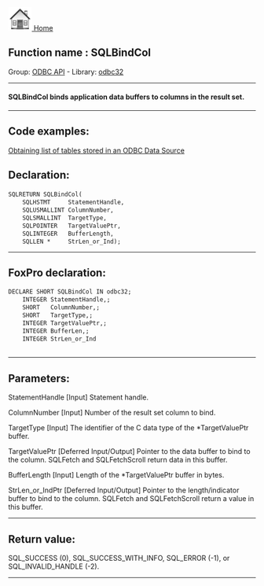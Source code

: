 [<img src="../../images/home.png"> Home ](https://github.com/VFPX/Win32API)  

## Function name : SQLBindCol
Group: [ODBC API](../../functions_group.md#ODBC_API)  -  Library: [odbc32](../../Libraries.md#odbc32)  
***  


#### SQLBindCol binds application data buffers to columns in the result set.
***  


## Code examples:
[Obtaining list of tables stored in an ODBC Data Source](../../samples/sample_409.md)  

## Declaration:
```foxpro  
SQLRETURN SQLBindCol(
	SQLHSTMT     StatementHandle,
	SQLUSMALLINT ColumnNumber,
	SQLSMALLINT  TargetType,
	SQLPOINTER   TargetValuePtr,
	SQLINTEGER   BufferLength,
	SQLLEN *     StrLen_or_Ind);  
```  
***  


## FoxPro declaration:
```foxpro  
DECLARE SHORT SQLBindCol IN odbc32;
	INTEGER StatementHandle,;
	SHORT   ColumnNumber,;
	SHORT   TargetType,;
	INTEGER TargetValuePtr,;
	INTEGER BufferLen,;
	INTEGER StrLen_or_Ind
  
```  
***  


## Parameters:
StatementHandle 
[Input]
Statement handle. 

ColumnNumber 
[Input]
Number of the result set column to bind.

TargetType 
[Input]
The identifier of the C data type of the *TargetValuePtr buffer.

TargetValuePtr 
[Deferred Input/Output]
Pointer to the data buffer to bind to the column. SQLFetch and SQLFetchScroll return data in this buffer. 

BufferLength 
[Input]
Length of the *TargetValuePtr buffer in bytes. 

StrLen_or_IndPtr 
[Deferred Input/Output]
Pointer to the length/indicator buffer to bind to the column. SQLFetch and SQLFetchScroll return a value in this buffer.   
***  


## Return value:
SQL_SUCCESS (0), SQL_SUCCESS_WITH_INFO, SQL_ERROR (-1), or SQL_INVALID_HANDLE (-2).  
***  

